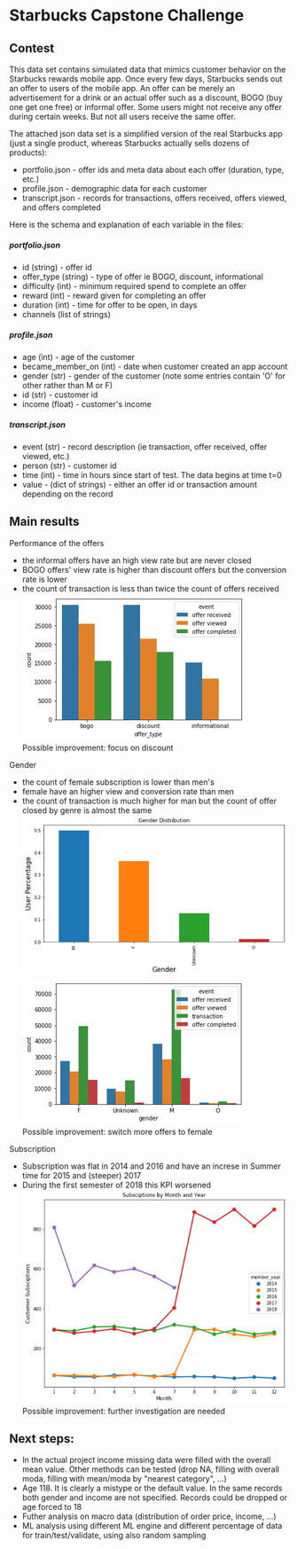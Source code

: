 # Starbucks Capstone Challenge
## Contest<br>
This data set contains simulated data that mimics customer behavior on the Starbucks rewards mobile app. Once every few days, Starbucks sends out an offer to users of the mobile app. An offer can be merely an advertisement for a drink or an actual offer such as a discount, BOGO (buy one get one free) or informal offer. Some users might not receive any offer during certain weeks. But not all users receive the same offer. 

The attached json data set is a simplified version of the real Starbucks app (just a single product, whereas Starbucks actually sells dozens of products):
* portfolio.json - offer ids and meta data about each offer (duration, type, etc.)
* profile.json - demographic data for each customer
* transcript.json - records for transactions, offers received, offers viewed, and offers completed

Here is the schema and explanation of each variable in the files:

##### portfolio.json
* id (string) - offer id
* offer_type (string) - type of offer ie BOGO, discount, informational
* difficulty (int) - minimum required spend to complete an offer
* reward (int) - reward given for completing an offer
* duration (int) - time for offer to be open, in days
* channels (list of strings)

##### profile.json
* age (int) - age of the customer
* became_member_on (int) - date when customer created an app account
* gender (str) - gender of the customer (note some entries contain 'O' for other rather than M or F)
* id (str) - customer id
* income (float) - customer's income

##### transcript.json
* event (str) - record description (ie transaction, offer received, offer viewed, etc.)
* person (str) - customer id
* time (int) - time in hours since start of test. The data begins at time t=0
* value - (dict of strings) - either an offer id or transaction amount depending on the record

## Main results
Performance of the offers
* the informal offers have an high view rate but are never closed
* BOGO offers' view rate is higher than discount offers but the conversion rate is lower
* the count of transaction is less than twice the count of offers received
![offer type vs event](https://raw.githubusercontent.com/Davide-666/Starbucks-Capstone/master/offer%20type%20vs%20event.png)<br>
Possible improvement: focus on discount

Gender
* the count of female subscription is lower than men's
* female have an higher view and conversion rate than men
* the count of transaction is much higher for man but the count of offer closed by genre is almost the same
![subscription by gender](https://raw.githubusercontent.com/Davide-666/Starbucks-Capstone/master/subscription%20by%20gender.png)<br>
![event vs gender](https://raw.githubusercontent.com/Davide-666/Starbucks-Capstone/master/event%20vs%20gender.png)<br>
Possible improvement: switch more offers to female 

Subscription
* Subscription was flat in 2014 and 2016 and have an increse in Summer time for 2015 and (steeper) 2017
* During the first semester of 2018 this KPI worsened
![subscription by months](https://raw.githubusercontent.com/Davide-666/Starbucks-Capstone/master/subscription%20by%20months.png)<br>
Possible improvement: further investigation are needed 

## Next steps:
* In the actual project income missing data were filled with the overall mean value. Other methods can be tested (drop NA, filling with overall moda, filling with mean/moda by "nearest category", ...)
* Age 118. It is clearly a mistype or the default value. In the same records both gender and income are not specified. Records could be dropped or age forced to 18
* Futher analysis on macro data (distribution of order price, income, ...)
* ML analysis using different ML engine and different percentage of data for train/test/validate, using also random sampling
